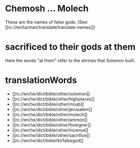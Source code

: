 # Chemosh ... Molech

These are the names of false gods. (See: [[rc://en/ta/man/translate/translate-names]])

# sacrificed to their gods at them

Here the words "at them" refer to the shrines that Solomon built.

# translationWords

* [[rc://en/tw/dict/bible/other/solomon]]
* [[rc://en/tw/dict/bible/other/highplaces]]
* [[rc://en/tw/dict/bible/other/moab]]
* [[rc://en/tw/dict/bible/other/jerusalem]]
* [[rc://en/tw/dict/bible/other/molech]]
* [[rc://en/tw/dict/bible/other/ammon]]
* [[rc://en/tw/dict/bible/other/foreigner]]
* [[rc://en/tw/dict/bible/other/incense]]
* [[rc://en/tw/dict/bible/other/sacrifice]]
* [[rc://en/tw/dict/bible/kt/falsegod]]